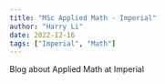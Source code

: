 ```yaml
---
title: "MSc Applied Math - Imperial"
author: "Harry Li"
date: 2022-12-16
tags: ["Imperial", "Math"]
---
```


Blog about Applied Math at Imperial
